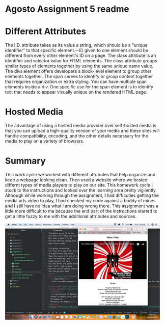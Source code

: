 # Agosto Assignment 5 readme

# Different Attributes
The I.D. attribute takes as its value a string, which should be a "unique identifier" to that specific element.--ID given to one element should be different from every other element's ID on a page.
The class attribute is an identifier and selector value for HTML elements. The class attribute groups similar types of elements together by using the same unique name value.
The divs element offers developers a block-level element to group other elements together.
The span serves to identify or group content together that requires organization or extra styling. You can have multiple span elements inside a div. One specific use for the span element is to identify text that needs to appear visually unique on the rendered HTML page.

# Hosted Media
The advantage of using a hosted media provider over self-hosted media is that you can upload a high-quality version of your media and these sites will handle compatibility, encoding, and the other details necessary for the media to play on a variety of browsers.

# Summary
This work cycle we worked with different attributes that help organize and keep a webpage looking clean. Then used a website where we hosted differnt types of media players to play on our site. This homework cycle I stuck to the instructions and looked over the learning area pretty vigilently. Although while working through the assignment, I had difficuties getting the media arts video to play, I had checked my code against a buddy of mines and I still have no idea what I am doing wrong there. This assignment was a little more difficult to me because the end part of the instructions started to get a little fuzzy to me with the additional attributes and sources.

![sceenshot](./images/screenshot.png)

